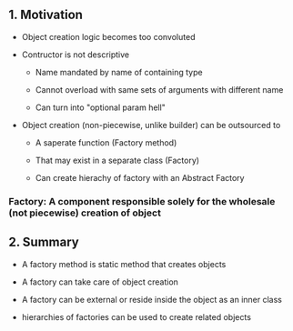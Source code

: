 ## 1. Motivation
- Object creation logic becomes too convoluted 

- Contructor is not descriptive 
  
  * Name mandated by name of containing type

  * Cannot overload with same sets of arguments with different name

  * Can turn into "optional param hell"

- Object creation (non-piecewise, unlike builder) can be outsourced to

  * A saperate function (Factory method)

  * That may exist in a separate class (Factory)

  * Can create hierachy of factory with an Abstract Factory

### Factory: A component responsible solely for the wholesale (not piecewise) creation of object

## 2. Summary

- A factory method is static method that creates objects

- A factory can take care of object creation

- A factory can be external or reside inside the object as an inner class

- hierarchies of factories can be used to create related objects